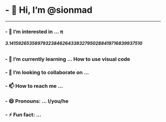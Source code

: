 # - 👋 Hi, I’m @sionmad
***
### - 👀 I’m interested in ...  π  
###### **3.14159265358979323846264338327950288419716839937510**
### - 🌱 I’m currently learning ... How to use visual code
### - 💞️ I’m looking to collaborate on ...
### - 📫 How to reach me ...
### - 😄 Pronouns: ... I/you/he
### - ⚡ Fun fact: ... 

<!---
sionmad/sionmad is a ✨ special ✨ repository because its `README.md` (this file) appears on your GitHub profile.
You can click the Preview link to take a look at your changes.
--->

